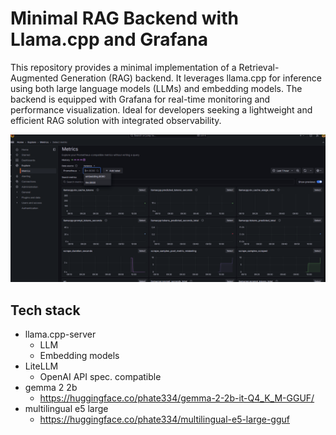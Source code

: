 # Minimal RAG Backend with Llama.cpp and Grafana

This repository provides a minimal implementation of a Retrieval-Augmented Generation (RAG) backend. It leverages llama.cpp for inference using both large language models (LLMs) and embedding models. The backend is equipped with Grafana for real-time monitoring and performance visualization. Ideal for developers seeking a lightweight and efficient RAG solution with integrated observability.

![](./grafana-screenshot.png)

## Tech stack

- llama.cpp-server
  - LLM
  - Embedding models
- LiteLLM
  - OpenAI API spec. compatible
- gemma 2 2b
  - https://huggingface.co/phate334/gemma-2-2b-it-Q4_K_M-GGUF/
- multilingual e5 large 
  - https://huggingface.co/phate334/multilingual-e5-large-gguf
  